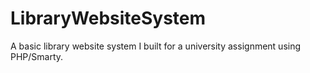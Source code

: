 # LibraryWebsiteSystem
A basic library website system I built for a university assignment using PHP/Smarty.
